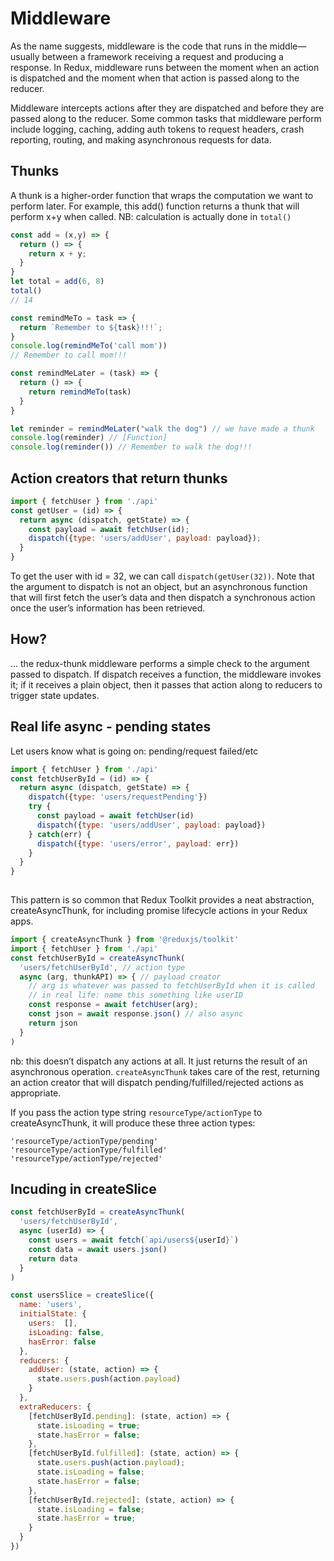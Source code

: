 # Middleware

As the name suggests, middleware is the code that runs in the middle—usually between a framework receiving a request and producing a response. In Redux, middleware runs between the moment when an action is dispatched and the moment when that action is passed along to the reducer.

Middleware intercepts actions after they are dispatched and before they are passed along to the reducer. Some common tasks that middleware perform include logging, caching, adding auth tokens to request headers, crash reporting, routing, and making asynchronous requests for data.

## Thunks

A thunk is a higher-order function that wraps the computation we want to perform later. For example, this add() function returns a thunk that will perform x+y when called. NB: calculation is actually done in `total()`

```js
const add = (x,y) => {
  return () => {
    return x + y; 
  } 
}
let total = add(6, 8)
total()
// 14 
```

```js
const remindMeTo = task => {
  return `Remember to ${task}!!!`;
}
console.log(remindMeTo('call mom'))
// Remember to call mom!!!

const remindMeLater = (task) => {
  return () => {
    return remindMeTo(task)
  }
}

let reminder = remindMeLater("walk the dog") // we have made a thunk
console.log(reminder) // [Function] 
console.log(reminder()) // Remember to walk the dog!!!
```

## Action creators that return thunks

```js
import { fetchUser } from './api'
const getUser = (id) => {
  return async (dispatch, getState) => {
    const payload = await fetchUser(id);
    dispatch({type: 'users/addUser', payload: payload});
  }
}
```

To get the user with id = 32, we can call `dispatch(getUser(32))`. Note that the argument to dispatch is not an object, but an asynchronous function that will first fetch the user’s data and then dispatch a synchronous action once the user’s information has been retrieved. 

## How?

... the redux-thunk middleware performs a simple check to the argument passed to dispatch. If dispatch receives a function, the middleware invokes it; if it receives a plain object, then it passes that action along to reducers to trigger state updates.

## Real life async - pending states

Let users know what is going on: pending/request failed/etc

```js
import { fetchUser } from './api'
const fetchUserById = (id) => {
  return async (dispatch, getState) => {
    dispatch({type: 'users/requestPending'})
    try {
      const payload = await fetchUser(id)
      dispatch({type: 'users/addUser', payload: payload})
    } catch(err) {
      dispatch({type: 'users/error', payload: err})
    }
  }
}
 
```

This pattern is so common that Redux Toolkit provides a neat abstraction, createAsyncThunk, for including promise lifecycle actions in your Redux apps.

```js
import { createAsyncThunk } from '@reduxjs/toolkit'
import { fetchUser } from './api'
const fetchUserById = createAsyncThunk(
  'users/fetchUserById', // action type
  async (arg, thunkAPI) => { // payload creator
    // arg is whatever was passed to fetchUserById when it is called
    // in real life: name this something like userID
    const response = await fetchUser(arg);
    const json = await response.json() // also async
    return json
  }
)
```

nb: this doesn’t dispatch any actions at all. It just returns the result of an asynchronous operation. `createAsyncThunk` takes care of the rest, returning an action creator that will dispatch pending/fulfilled/rejected actions as appropriate. 

If you pass the action type string `resourceType/actionType` to createAsyncThunk, it will produce these three action types:

```
'resourceType/actionType/pending'
'resourceType/actionType/fulfilled'
'resourceType/actionType/rejected'
```

## Incuding in createSlice

```js
const fetchUserById = createAsyncThunk(
  'users/fetchUserById',
  async (userId) => {
    const users = await fetch(`api/users${userId}`)
    const data = await users.json()
    return data
  }
)

const usersSlice = createSlice({
  name: 'users',
  initialState: { 
    users:  [], 
    isLoading: false, 
    hasError: false 
  },
  reducers: {
    addUser: (state, action) => { 
      state.users.push(action.payload) 
    }        
  },
  extraReducers: {
    [fetchUserById.pending]: (state, action) => {
      state.isLoading = true;
      state.hasError = false;
    },
    [fetchUserById.fulfilled]: (state, action) => {
      state.users.push(action.payload);
      state.isLoading = false;
      state.hasError = false;
    },
    [fetchUserById.rejected]: (state, action) => {
      state.isLoading = false;
      state.hasError = true;
    }
  }
})
```
